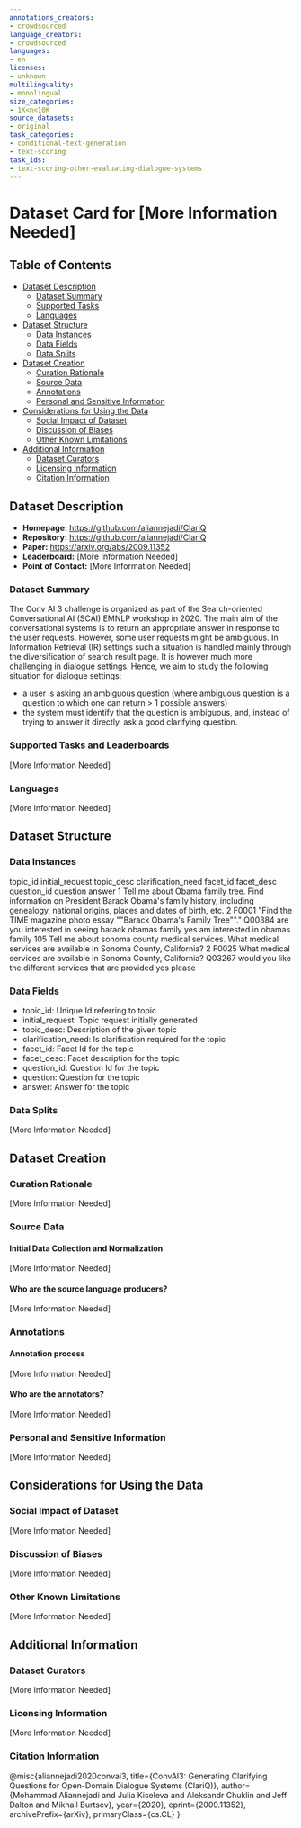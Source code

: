 ```yaml
---
annotations_creators:
- crowdsourced
language_creators:
- crowdsourced
languages:
- en
licenses:
- unknown
multilinguality:
- monolingual
size_categories:
- 1K<n<10K
source_datasets:
- original
task_categories:
- conditional-text-generation
- text-scoring
task_ids:
- text-scoring-other-evaluating-dialogue-systems
---
```


# Dataset Card for [More Information Needed]

## Table of Contents
- [Dataset Description](#dataset-description)
  - [Dataset Summary](#dataset-summary)
  - [Supported Tasks](#supported-tasks-and-leaderboards)
  - [Languages](#languages)
- [Dataset Structure](#dataset-structure)
  - [Data Instances](#data-instances)
  - [Data Fields](#data-instances)
  - [Data Splits](#data-instances)
- [Dataset Creation](#dataset-creation)
  - [Curation Rationale](#curation-rationale)
  - [Source Data](#source-data)
  - [Annotations](#annotations)
  - [Personal and Sensitive Information](#personal-and-sensitive-information)
- [Considerations for Using the Data](#considerations-for-using-the-data)
  - [Social Impact of Dataset](#social-impact-of-dataset)
  - [Discussion of Biases](#discussion-of-biases)
  - [Other Known Limitations](#other-known-limitations)
- [Additional Information](#additional-information)
  - [Dataset Curators](#dataset-curators)
  - [Licensing Information](#licensing-information)
  - [Citation Information](#citation-information)

## Dataset Description

- **Homepage:** https://github.com/aliannejadi/ClariQ
- **Repository:** https://github.com/aliannejadi/ClariQ
- **Paper:** https://arxiv.org/abs/2009.11352
- **Leaderboard:** [More Information Needed]
- **Point of Contact:** [More Information Needed]

### Dataset Summary

The Conv AI 3 challenge is organized as part of the Search-oriented Conversational AI (SCAI) EMNLP workshop in 2020. The main aim of the conversational systems is to return an appropriate answer in response to the user requests. However, some user requests might be ambiguous. In Information Retrieval (IR) settings such a situation is handled mainly through the diversification of search result page. It is however much more challenging in dialogue settings. Hence, we aim to study the following situation for dialogue settings: 
- a user is asking an ambiguous question (where ambiguous question is a question to which one can return > 1 possible answers)
- the system must identify that the question is ambiguous, and, instead of trying to answer it directly, ask a good clarifying question.

### Supported Tasks and Leaderboards

[More Information Needed]

### Languages

[More Information Needed]

## Dataset Structure

### Data Instances

topic_id	initial_request	topic_desc	clarification_need	facet_id	facet_desc	question_id	question	answer
1	Tell me about Obama family tree.	Find information on President Barack Obama\'s family history, including genealogy, national origins, places and dates of birth, etc.	2	F0001	"Find the TIME magazine photo essay ""Barack Obama's Family Tree""."	Q00384	are you interested in seeing barack obamas family	yes am interested in obamas family
105 	Tell me about sonoma county medical services.	What medical services are available in Sonoma County, California?	2	F0025	What medical services are available in Sonoma County, California?	Q03267	would you like the different services that are provided	yes please


### Data Fields

- topic_id: Unique Id referring to topic
- initial_request: Topic request initially generated
- topic_desc: Description of the given topic
- clarification_need: Is clarification required for the topic
- facet_id: Facet Id for the topic
- facet_desc: Facet description for the topic
- question_id: Question Id for the topic
- question: Question for the topic
- answer: Answer for the topic

### Data Splits

[More Information Needed]

## Dataset Creation

### Curation Rationale

[More Information Needed]

### Source Data

#### Initial Data Collection and Normalization

[More Information Needed]

#### Who are the source language producers?

[More Information Needed]

### Annotations

#### Annotation process

[More Information Needed]

#### Who are the annotators?

[More Information Needed]

### Personal and Sensitive Information

[More Information Needed]

## Considerations for Using the Data

### Social Impact of Dataset

[More Information Needed]

### Discussion of Biases

[More Information Needed]

### Other Known Limitations

[More Information Needed]

## Additional Information

### Dataset Curators

[More Information Needed]

### Licensing Information

[More Information Needed]

### Citation Information

@misc{aliannejadi2020convai3,
      title={ConvAI3: Generating Clarifying Questions for Open-Domain Dialogue Systems (ClariQ)}, 
      author={Mohammad Aliannejadi and Julia Kiseleva and Aleksandr Chuklin and Jeff Dalton and Mikhail Burtsev},
      year={2020},
      eprint={2009.11352},
      archivePrefix={arXiv},
      primaryClass={cs.CL}
}